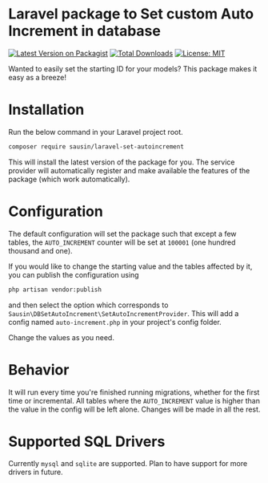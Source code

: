 # Laravel package to Set custom Auto Increment in database
[![Latest Version on Packagist](https://img.shields.io/packagist/v/sausin/laravel-set-autoincrement.svg?style=flat-square)](https://packagist.org/packages/sausin/laravel-set-autoincrement)
[![Total Downloads](https://img.shields.io/packagist/dt/sausin/laravel-set-autoincrement.svg?style=flat-square)](https://packagist.org/packages/sausin/laravel-set-autoincrement)
[![License: MIT](https://img.shields.io/badge/License-MIT-yellow.svg?style=flat-square)](https://opensource.org/licenses/MIT)

Wanted to easily set the starting ID for your models? This package makes it easy as a breeze!

# Installation

Run the below command in your Laravel project root.
```bash
composer require sausin/laravel-set-autoincrement
```
This will install the latest version of the package for you. The service provider will automatically register and make available the features of the package (which work automatically).

# Configuration

The default configuration will set the package such that except a few tables, the `AUTO_INCREMENT` counter will be set at `100001` (one hundred thousand and one).

If you would like to change the starting value and the tables affected by it, you can publish the configuration using
```bash
php artisan vendor:publish
```
and then select the option which corresponds to `Sausin\DBSetAutoIncrement\SetAutoIncrementProvider`. This will add a config named `auto-increment.php` in your project's config folder.

Change the values as you need.

# Behavior

It will run every time you're finished running migrations, whether for the first time or incremental. All tables where the `AUTO_INCREMENT` value is higher than the value in the config will be left alone. Changes will be made in all the rest.

# Supported SQL Drivers

Currently `mysql` and `sqlite` are supported. Plan to have support for more drivers in future. 
